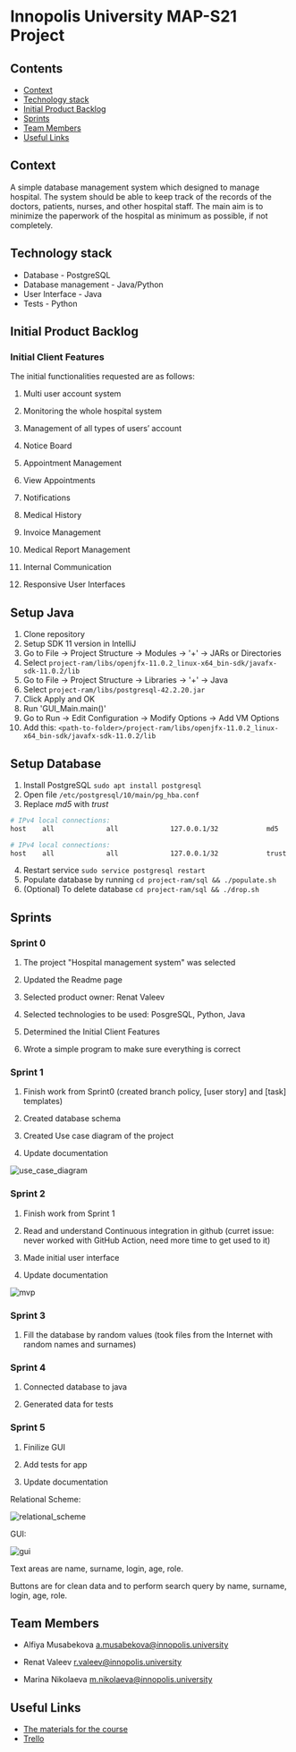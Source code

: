 # Innopolis University MAP-S21 Project

## Contents

* [Context](#context)
* [Technology stack](#technology-stack)
* [Initial Product Backlog](#initial-product-backlog)
* [Sprints](#sprints)
* [Team Members](#team-members)
* [Useful Links](#useful-links)

## Context

A simple database management system which designed to manage hospital. The system should be able to keep track of the records of the doctors, patients, nurses, and other hospital staff. The main aim is to minimize the paperwork of the hospital as minimum as possible, if not completely.

## Technology stack

* Database - PostgreSQL
* Database management - Java/Python
* User Interface - Java
* Tests - Python

## Initial Product Backlog

### Initial Client Features

The initial functionalities requested are as follows:

1. Multi user account system

2. Monitoring the whole hospital system

3. Management of all types of users’ account

4. Notice Board

5. Appointment Management

6. View Appointments

7. Notifications

8. Medical History

9. Invoice Management

10. Medical Report Management

11. Internal Communication

12. Responsive User Interfaces

## Setup Java
1. Clone repository
2. Setup SDK 11 version in IntelliJ
3. Go to File -> Project Structure -> Modules -> '+' -> JARs or Directories
4. Select `project-ram/libs/openjfx-11.0.2_linux-x64_bin-sdk/javafx-sdk-11.0.2/lib`
5. Go to File -> Project Structure -> Libraries -> '+' -> Java
6. Select `project-ram/libs/postgresql-42.2.20.jar`
7. Click Apply and OK
8. Run 'GUI_Main.main()'
9. Go to Run -> Edit Configuration -> Modify Options -> Add VM Options
10. Add this: `<path-to-folder>/project-ram/libs/openjfx-11.0.2_linux-x64_bin-sdk/javafx-sdk-11.0.2/lib`

## Setup Database
1. Install PostgreSQL `sudo apt install postgresql`
2. Open file `/etc/postgresql/10/main/pg_hba.conf`
3. Replace _md5_ with _trust_
```bash
# IPv4 local connections:
host    all             all             127.0.0.1/32            md5
```

```bash
# IPv4 local connections:
host    all             all             127.0.0.1/32            trust
```
4. Restart service `sudo service postgresql restart`
5. Populate database by running `cd project-ram/sql && ./populate.sh`
6. (Optional) To delete database `cd project-ram/sql && ./drop.sh`

## Sprints

### Sprint 0

1. The project "Hospital management system" was selected

2. Updated the Readme page

3. Selected product owner: Renat Valeev

4. Selected technologies to be used: PosgreSQL, Python, Java

5. Determined the Initial Client Features

6. Wrote a simple program to make sure everything is correct

### Sprint 1

1. Finish work from Sprint0 (created branch policy, [user story] and [task] templates)

2. Created database schema

3. Created Use case diagram of the project

4. Update documentation

![use_case_diagram](https://github.com/IU-MAP/project-ram/blob/master/images/use_case_diagram.png)

### Sprint 2

1. Finish work from Sprint 1

2. Read and understand Continuous integration in github (curret issue: never worked with GitHub Action, need more time to get used to it)

3. Made initial user interface

4. Update documentation

![mvp](https://github.com/IU-MAP/project-ram/blob/master/images/mvp.png)

### Sprint 3

1. Fill the database by random values (took files from the Internet with random names and surnames)

### Sprint 4

1. Connected database to java

2. Generated data for tests

### Sprint 5

1. Finilize GUI

2. Add tests for app

3. Update documentation 

Relational Scheme: 

![relational_scheme](https://github.com/IU-MAP/project-ram/blob/dev_alfiya/images/Relational_Scheme.png)

GUI:

![gui](https://github.com/IU-MAP/project-ram/blob/dev_alfiya/images/Screenshot%20from%202021-05-11%2016-47-55.png)

Text areas are name, surname, login, age, role.

Buttons are for clean data and to perform search query by name, surname, login, age, role.





## Team Members

* Alfiya Musabekova <a.musabekova@innopolis.university>

* Renat Valeev <r.valeev@innopolis.university>

* Marina Nikolaeva <m.nikolaeva@innopolis.university>

## Useful Links

* [The materials for the course](http://bit.ly/innopolis-map)
* [Trello](https://trello.com/b/JTL05fyN)


